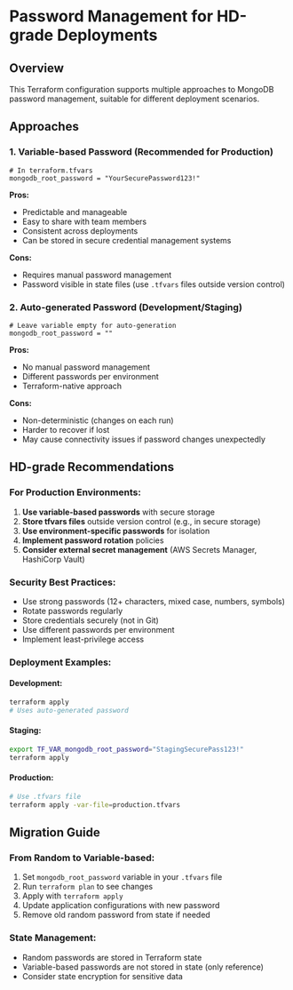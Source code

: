 # Password Management for HD-grade Deployments

## Overview
This Terraform configuration supports multiple approaches to MongoDB password management, suitable for different deployment scenarios.

## Approaches

### 1. Variable-based Password (Recommended for Production)
```hcl
# In terraform.tfvars
mongodb_root_password = "YourSecurePassword123!"
```

**Pros:**
- Predictable and manageable
- Easy to share with team members
- Consistent across deployments
- Can be stored in secure credential management systems

**Cons:**
- Requires manual password management
- Password visible in state files (use `.tfvars` files outside version control)

### 2. Auto-generated Password (Development/Staging)
```hcl
# Leave variable empty for auto-generation
mongodb_root_password = ""
```

**Pros:**
- No manual password management
- Different passwords per environment
- Terraform-native approach

**Cons:**
- Non-deterministic (changes on each run)
- Harder to recover if lost
- May cause connectivity issues if password changes unexpectedly

## HD-grade Recommendations

### For Production Environments:
1. **Use variable-based passwords** with secure storage
2. **Store tfvars files** outside version control (e.g., in secure storage)
3. **Use environment-specific passwords** for isolation
4. **Implement password rotation** policies
5. **Consider external secret management** (AWS Secrets Manager, HashiCorp Vault)

### Security Best Practices:
- Use strong passwords (12+ characters, mixed case, numbers, symbols)
- Rotate passwords regularly
- Store credentials securely (not in Git)
- Use different passwords per environment
- Implement least-privilege access

### Deployment Examples:

#### Development:
```bash
terraform apply
# Uses auto-generated password
```

#### Staging:
```bash
export TF_VAR_mongodb_root_password="StagingSecurePass123!"
terraform apply
```

#### Production:
```bash
# Use .tfvars file
terraform apply -var-file=production.tfvars
```

## Migration Guide

### From Random to Variable-based:
1. Set `mongodb_root_password` variable in your `.tfvars` file
2. Run `terraform plan` to see changes
3. Apply with `terraform apply`
4. Update application configurations with new password
5. Remove old random password from state if needed

### State Management:
- Random passwords are stored in Terraform state
- Variable-based passwords are not stored in state (only reference)
- Consider state encryption for sensitive data
